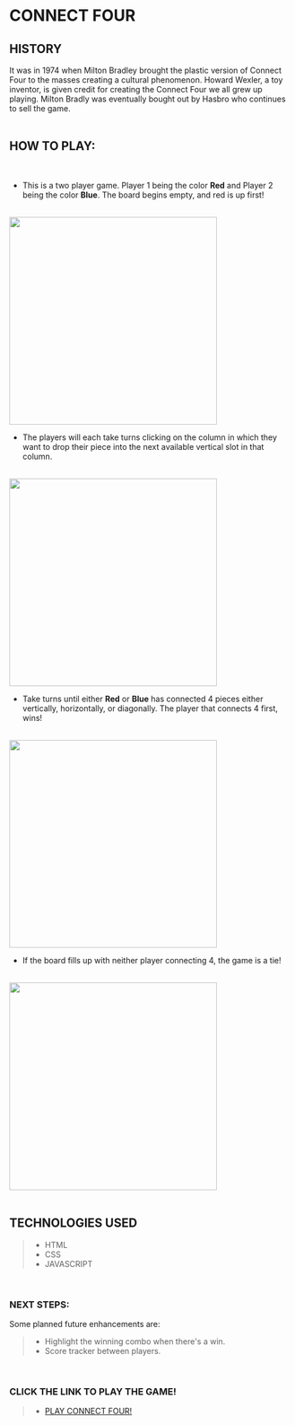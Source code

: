 # **CONNECT FOUR**

## **HISTORY**

It was in 1974 when Milton Bradley brought the plastic version of Connect Four to the masses creating a cultural phenomenon. Howard Wexler, a toy inventor, is given credit for creating the Connect Four we all grew up playing. Milton Bradly was eventually bought out by Hasbro who continues to sell the game.
<br />
<br />

## **HOW TO PLAY:**

<br />

- This is a two player game. Player 1 being the color **Red** and Player 2 being the color **Blue**. The board begins empty, and red is up first!  
  <br />

<img src="https://i.imgur.com/WSbY7XH.png" height= 370px>

<br />

- The players will each take turns clicking on the column in which they want to drop their piece into the next available vertical slot in that column.  
  <br />

<img src="https://i.imgur.com/jroTCvf.png" height= 370px>

<br />

- Take turns until either **Red** or **Blue** has connected 4 pieces either vertically, horizontally, or diagonally. The player that connects 4 first, wins!  
  <br />

<img src="https://i.imgur.com/flCl4no.png" height= 370px>

<br />

- If the board fills up with neither player connecting 4, the game is a tie!  
  <br />

<img src="https://i.imgur.com/CxlfN0H.png" height= 370px>

<br />
<br />

## **TECHNOLOGIES USED**

> - HTML
> - CSS
> - JAVASCRIPT

<br />

### **NEXT STEPS:**

Some planned future enhancements are:

> - Highlight the winning combo when there's a win.
> - Score tracker between players.

<br />

### **CLICK THE LINK TO PLAY THE GAME!**

> - <a href="https://stefantavares.github.io/Connect-Four/" target="_blank" rel="noreferrer noopener" >PLAY CONNECT FOUR!</a>
